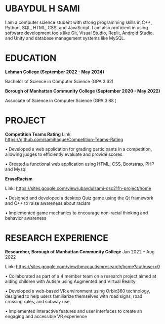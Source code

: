 # UBAYDUL H SAMI

I am a computer science student with strong programming skills in C++, Python, SQL, HTML, CSS, and JavaScript. I am also proficient in using software development tools like Git, Visual Studio, Replit, Android Studio, and Unity and database management systems like MySQL.

# EDUCATION

**Lehman College (September 2022 - May 2024)**

Bachelor of Science in Computer Science (GPA 3.62)

**Borough of Manhattan Community College (September 2020 - May 2022)**

Associate of Science in Computer Science (GPA 3.88 )

# PROJECT

**Competition Teams Rating**
Link: https://github.com/samihaque/Competition-Teams-Rating

• Developed a web application for grading participants in a competition, allowing judges to efficiently evaluate and
provide scores.

• Created a functional web application using HTML, CSS, Bootstrap, PHP and Mysql

**EraseRacism**

Link: https://sites.google.com/view/ubaydulsami-csc211h-project/home

• Designed and developed a desktop Quiz game using the Qt framework and C++ to raise awareness about racism 

• Implemented game mechanics to encourage non-racial thinking and behavior awareness


# RESEARCH EXPERIENCE

**Researcher, Borough of Manhattan Community College** Jan 2022 – Aug 2022

Link: https://sites.google.com/view/bmccautismresearch/home?authuser=0


• Collaborated as part of a 4 member team on a research project aimed at aiding children with Autism using Augmented and Virtual Reality

• Developed a web-based VR environment using Orbix360 technology, designed to help users familiarize themselves with road signs, road crossing rules, and subway use

• Implemented interactive features and user interfaces to create an engaging and accessible VR experience
